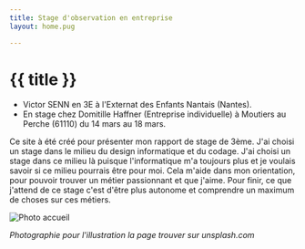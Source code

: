 ```yaml
---
title: Stage d'observation en entreprise
layout: home.pug

---
```


# {{ title }}

* Victor SENN en 3E à l'Externat des Enfants Nantais (Nantes).
* En stage chez Domitille Haffner (Entreprise individuelle) à Moutiers au Perche (61110) du 14 mars au 18 mars.

Ce site à été créé pour présenter mon rapport de stage de 3ème.
J'ai choisi un stage dans le milieu du design informatique et du codage.
J'ai choisi un stage dans ce milieu là puisque l'informatique m'a toujours plus et je voulais savoir si ce milieu pourrais être pour moi.
Cela m'aide dans mon orientation, pour pouvoir trouver un métier passionnant et que j'aime.
Pour finir, ce que j'attend de ce stage c'est d'être plus autonome et comprendre un maximum de choses
sur ces métiers.

![Photo accueil](/assets/photoaccueil.jpg)

*Photographie pour l'illustration la page trouver sur unsplash.com*
